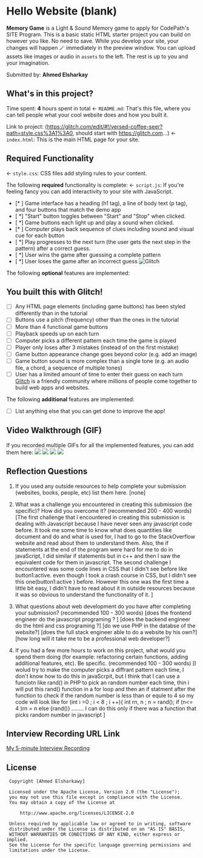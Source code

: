 # Hello Website (blank)

 **Memory Game** is a Light & Sound Memory game to apply for CodePath's SITE Program. 
 This is a basic static HTML starter project you can build on however you like. No need to save. While you develop your site, your changes will happen 🪄 immediately in the preview window. You can upload assets like images or audio in `assets` to the left. The rest is up to you and your imagination.

 Submitted by: **Ahmed Elsharkay**
 ## What's in this project?

 Time spent: **4** hours spent in total
 ← `README.md`: That's this file, where you can tell people what your cool website does and how you built it.

 Link to project: (https://glitch.com/edit/#!/versed-coffee-seer?path=style.css%3A1%3A0, should start with https://glitch.com...)
 ← `index.html`: This is the main HTML page for your site.

 ## Required Functionality
 ← `style.css`: CSS files add styling rules to your content.

 The following **required** functionality is complete:
 ← `script.js`: If you're feeling fancy you can add interactivity to your site with JavaScript.

 * [* ] Game interface has a heading (h1 tag), a line of body text (p tag), and four buttons that match the demo app
 * [ *] "Start" button toggles between "Start" and "Stop" when clicked. 
 * [ *] Game buttons each light up and play a sound when clicked. 
 * [* ] Computer plays back sequence of clues including sound and visual cue for each button
 * [ *] Play progresses to the next turn (the user gets the next step in the pattern) after a correct guess. 
 * [ *] User wins the game after guessing a complete pattern
 * [ *] User loses the game after an incorrect guess
 ![Glitch](https://cdn.glitch.com/a9975ea6-8949-4bab-addb-8a95021dc2da%2FLogo_Color.svg?v=1602781328576)

 The following **optional** features are implemented:
 ## You built this with Glitch!

 * [ ] Any HTML page elements (including game buttons) has been styled differently than in the tutorial
 * [ ] Buttons use a pitch (frequency) other than the ones in the tutorial
 * [ ] More than 4 functional game buttons
 * [ ] Playback speeds up on each turn
 * [ ] Computer picks a different pattern each time the game is played
 * [ ] Player only loses after 3 mistakes (instead of on the first mistake)
 * [ ] Game button appearance change goes beyond color (e.g. add an image)
 * [ ] Game button sound is more complex than a single tone (e.g. an audio file, a chord, a sequence of multiple tones)
 * [ ] User has a limited amount of time to enter their guess on each turn
 [Glitch](https://glitch.com) is a friendly community where millions of people come together to build web apps and websites.

 The following **additional** features are implemented:

 - [ ] List anything else that you can get done to improve the app!

 ## Video Walkthrough (GIF)

 If you recorded multiple GIFs for all the implemented features, you can add them here:
 ![](http://g.recordit.co/AR4hjuHrva.gif)
 ![](gif2-link-here)
 ![](gif3-link-here)
 ![](gif4-link-here)

 ## Reflection Questions
 1. If you used any outside resources to help complete your submission (websites, books, people, etc) list them here. 
 [none]

 2. What was a challenge you encountered in creating this submission (be specific)? How did you overcome it? (recommended 200 - 400 words) 
 [The first challenge that I encountered in creating this submission is dealing with Javascript because I have never seen any javascript code before. It took me some time to know what does quantities like document and do and what is used for, I had to go to the StackOverflow website and read about them to understand them. Also, the if statements at the end of the program were hard for me to do in javaScript, I did similar if statements but in c++ and then I saw the equivalent code for them in javascript. The second challenge I encountered was some code lines in CSS that I didn't see before like button1:active. even though I took a crash course in CSS, but I didn't see this one(button1:active ) before. However this one was the first time a little bit easy, I didn't have to read about it in outside resources because it was so obvious to understand the functionality of it.  ]

 3. What questions about web development do you have after completing your submission? (recommended 100 - 300 words) 
 [does the frontend engineer do the javascript programing ? ]
 [does the backend engineer do the html and css programing ?]
 [do we use PHP in the databse of the website?]
 [does the full stack engineer able to do a website by his own?]
 [how long will it take me to be a professional web developer?]

 4. If you had a few more hours to work on this project, what would you spend them doing (for example: refactoring certain functions, adding additional features, etc). Be specific. (recommended 100 - 300 words) 
 [I wolud try to make the computer picks a diffrant pattern each time, I don't know how to do this in javaScrpit, but I think that I can use a funciotn like rand() in PHP to pick an random number each time, thin i will put this rand() function in a for loop and then an if statment after the function to check if the random number is less than or equle to 4 so my code will look like  for (int i =0 ; i < 8 ; i ++){ int rn, n ; n = rand(); if (n<= 4 )rn = n else {rand()} ........ I can do this only if there was a function that picks random number in javascript ]



 ## Interview Recording URL Link

 [My 5-minute Interview Recording](https://www.loom.com/share/f30aed8d73254a87b5bebef1506cd309)


 ## License

     Copyright [Ahmed Elsharkawy]

     Licensed under the Apache License, Version 2.0 (the "License");
     you may not use this file except in compliance with the License.
     You may obtain a copy of the License at

         http://www.apache.org/licenses/LICENSE-2.0

     Unless required by applicable law or agreed to in writing, software
     distributed under the License is distributed on an "AS IS" BASIS,
     WITHOUT WARRANTIES OR CONDITIONS OF ANY KIND, either express or implied.
     See the License for the specific language governing permissions and
     limitations under the License.
     
